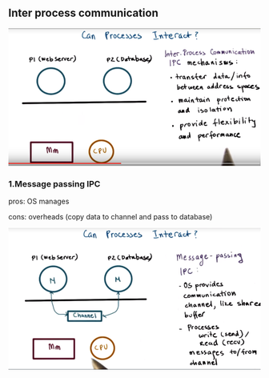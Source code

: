 ## Inter process communication

![](/assets/IPC.png)

### 1.Message passing IPC

pros: OS manages

cons: overheads \(copy data to channel and pass to database\)

![](/assets/message_passing_IPC.png)

